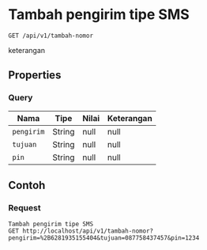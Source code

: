 # Tambah pengirim tipe SMS
```http
GET /api/v1/tambah-nomor
```
keterangan
## Properties
### Query
Nama | Tipe | Nilai | Keterangan
--- | --- | --- | ---
<code>pengirim</code> | String | null | null
<code>tujuan</code> | String | null | null
<code>pin</code> | String | null | null

## Contoh

### Request
```http
Tambah pengirim tipe SMS
GET http://localhost/api/v1/tambah-nomor?pengirim=%2B6281935155404&tujuan=087758437457&pin=1234
```

